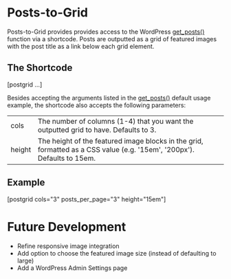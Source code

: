 # Posts-to-Grid
Posts-to-Grid provides provides access to the WordPress [get_posts()](https://codex.wordpress.org/Template_Tags/get_posts) function via a shortcode. Posts are outputted as a grid of featured images with the post title as a link below each grid element.

## The Shortcode
[postgrid ...]

Besides accepting the arguments listed in the [get_posts()](https://codex.wordpress.org/Template_Tags/get_posts#Default_Usage) default usage example, the shortcode also accepts the following parameters:

<table>
    <tr>
        <td>cols</td>
        <td>The number of columns (1-4) that you want the outputted grid to have. Defaults to 3.</td>
    </tr>    
    <tr>
        <td>height</td>
        <td>The height of the featured image blocks in the grid, formatted as a CSS value (e.g. '15em', '200px'). Defaults to 15em.</td>
    </tr>
</table>

## Example

[postgrid cols="3" posts_per_page="3" height="15em"]


# Future Development
  - Refine responsive image integration
  - Add option to choose the featured image size (instead of defaulting to large)
  - Add a WordPress Admin Settings page
